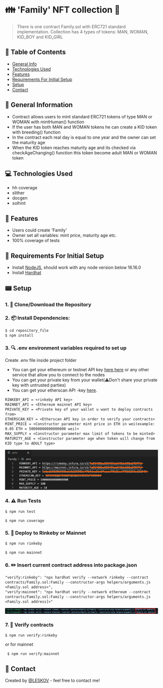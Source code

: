 # 👪 'Family' NFT collection 👫
> There is one contract Family.sol with ERC721 standard implementation. Collection has 4 types of tokens: MAN, WOMAN, KID_BOY and KID_GIRL


## 📁 Table of Contents
* [General Info](#-general-information)
* [Technologies Used](#-technologies-used)
* [Features](#-features)
* [Requirements For Initial Setup](#-requirements-for-initial-setup)
* [Setup](#-setup)
* [Contact](#-contact)



## 🚩 General Information
- Contract allows users to mint standard ERC721 tokens of type MAN or WOMAN with mintHuman() function
- If the user has both MAN and WOMAN tokens he can create a KID token with breeding() function
- In the contract each real day is equal to one year and the owner can set the maturity age
- When the KID token reaches maturity age and its checked via checkAgeChanging() function this token become adult MAN or WOMAN token

 
## 💻 Technologies Used
- hh coverage
- slither
- docgen
- solhint

## 🌟 Features
- Users could create 'Family'
- Owner set all variables: mint price, maturity age etc.
- 100% coverage of tests

## 👀 Requirements For Initial Setup
- Install [NodeJS](https://nodejs.org/en/), should work with any node version below 16.16.0
- Install [Hardhat](https://hardhat.org/)

## 📟 Setup
### 1. 💾 Clone/Download the Repository
### 2. 📦 Install Dependencies:
```
$ cd repository_file
$ npm install
```
### 3. 🔍  .env environment variables required to set up
Create .env file inside project folder
- You can get your ethereum or testnet API key [here](https://infura.io/dashboard/ethereum),[here](https://www.alchemy.com) or any other service that allow you to connect to the nodes
- You can get your private key from your wallet(⚠️Don't share your private key with untrusted parties) 
- You can get your etherscan API -key [here](https://etherscan.io/myapikey).
```
RINKEBY_API = <rinkeby API key>
MAINNET_API = <Ethereum mainnet API key>
PRIVATE_KEY = <Private key of your wallet u want to deploy contracts from>
ETHERSCAN_KEY = <Etherscan API key in order to verify your contracts>
MINT_PRICE = <Constructor parameter mint price in ETH in wei(example: 0.05 ETH = 50000000000000000 wei)>
MAX_SUPPLY = <Constructor parameter max limit of tokens to be minted>
MATURITY_AGE = <Constructor parameter age when token will change from KID type to ADULT type>
```

![Example screenshot](./helpers/Screenshot8.png)

### 4. ⚠️  Run Tests
```
$ npm run test
```

```
$ npm run coverage
```

### 5. 🚀 Deploy to Rinkeby or Mainnet
```
$ npm run rinkeby
``` 
```
$ npm run mainnet
``` 

### 6. ✏️ Insert current contract address into package.json
```
"verify:rinkeby": "npx hardhat verify --network rinkeby --contract contracts/Family.sol:Family --constructor-args helpers/arguments.js <Family.sol address>",
"verify:mainnet": "npx hardhat verify --network ethereum --contract contracts/Family.sol:Family --constructor-args helpers/arguments.js <Family.sol address]>"
``` 
![Example screenshot](./helpers/Screenshot7.png)

### 7. 📜 Verify contracts
```
$ npm run verify:rinkeby
```

or for mainnet

```
 $ npm run verify:mainnet
```


## 💬 Contact
Created by [@LESKOV](https://www.linkedin.com/in/ivan-leskov-4b5664189/) - feel free to contact me!
